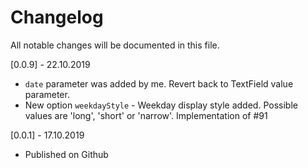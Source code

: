 # Changelog
All notable changes will be documented in this file.

[0.0.9] - 22.10.2019
* `date` parameter was added by me. Revert back to TextField value parameter.
* New option `weekdayStyle` - Weekday display style added.
    Possible values are 'long', 'short' or 'narrow'.
    Implementation of #91

[0.0.1] - 17.10.2019
* Published on Github
